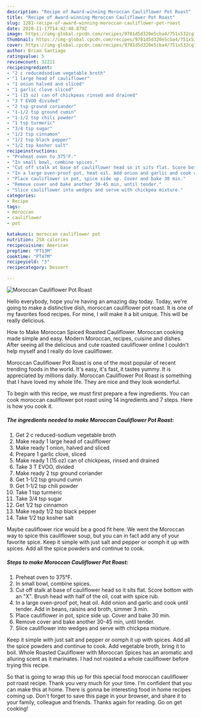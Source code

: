 ```yaml
---
description: "Recipe of Award-winning Moroccan Cauliflower Pot Roast"
title: "Recipe of Award-winning Moroccan Cauliflower Pot Roast"
slug: 1281-recipe-of-award-winning-moroccan-cauliflower-pot-roast
date: 2020-11-17T14:42:48.879Z
image: https://img-global.cpcdn.com/recipes/9781d5d320e5cba4/751x532cq70/moroccan-cauliflower-pot-roast-recipe-main-photo.jpg
thumbnail: https://img-global.cpcdn.com/recipes/9781d5d320e5cba4/751x532cq70/moroccan-cauliflower-pot-roast-recipe-main-photo.jpg
cover: https://img-global.cpcdn.com/recipes/9781d5d320e5cba4/751x532cq70/moroccan-cauliflower-pot-roast-recipe-main-photo.jpg
author: Brian Santiago
ratingvalue: 5
reviewcount: 32211
recipeingredient:
- "2 c reducedsodium vegetable broth"
- "1 large head of cauliflower"
- "1 onion halved and sliced"
- "1 garlic clove sliced"
- "1 (15 oz) can of chickpeas rinsed and drained"
- "3 T EVOO divided"
- "2 tsp ground coriander"
- "1-1/2 tsp ground cumin"
- "1-1/2 tsp chili powder"
- "1 tsp turmeric"
- "3/4 tsp sugar"
- "1/2 tsp cinnamon"
- "1/2 tsp black pepper"
- "1/2 tsp kosher salt"
recipeinstructions:
- "Preheat oven to 375°F."
- "In small bowl, combine spices."
- "Cut off stalk at base of cauliflower head so it sits flat. Score bottom with an &#34;X&#34;. Brush head with half of the oil, coat with spice rub."
- "In a large oven-proof pot, heat oil. Add onion and garlic and cook until tender. Add in beans, raisins and broth, simmer 3 min."
- "Place cauliflower in pot, spice side up. Cover and bake 30 min."
- "Remove cover and bake another 30-45 min, until tender."
- "Slice cauliflower into wedges and serve with chickpea mixture."
categories:
- Recipe
tags:
- moroccan
- cauliflower
- pot

katakunci: moroccan cauliflower pot 
nutrition: 258 calories
recipecuisine: American
preptime: "PT13M"
cooktime: "PT47M"
recipeyield: "3"
recipecategory: Dessert

---
```



![Moroccan Cauliflower Pot Roast](https://img-global.cpcdn.com/recipes/9781d5d320e5cba4/751x532cq70/moroccan-cauliflower-pot-roast-recipe-main-photo.jpg)

Hello everybody, hope you're having an amazing day today. Today, we're going to make a distinctive dish, moroccan cauliflower pot roast. It is one of my favorites food recipes. For mine, I will make it a bit unique. This will be really delicious.

How to Make Moroccan Spiced Roasted Cauliflower. Moroccan cooking made simple and easy. Modern Moroccan, recipes, cuisine and dishes. After seeing all the delicious and cute roasted cauliflower online I couldn&#39;t help myself and I really do love cauliflower.

Moroccan Cauliflower Pot Roast is one of the most popular of recent trending foods in the world. It's easy, it's fast, it tastes yummy. It is appreciated by millions daily. Moroccan Cauliflower Pot Roast is something that I have loved my whole life. They are nice and they look wonderful.


To begin with this recipe, we must first prepare a few ingredients. You can cook moroccan cauliflower pot roast using 14 ingredients and 7 steps. Here is how you cook it.

<!--inarticleads1-->

##### The ingredients needed to make Moroccan Cauliflower Pot Roast:

1. Get 2 c reduced-sodium vegetable broth
1. Make ready 1 large head of cauliflower
1. Make ready 1 onion, halved and sliced
1. Prepare 1 garlic clove, sliced
1. Make ready 1 (15 oz) can of chickpeas, rinsed and drained
1. Take 3 T EVOO, divided
1. Make ready 2 tsp ground coriander
1. Get 1-1/2 tsp ground cumin
1. Get 1-1/2 tsp chili powder
1. Take 1 tsp turmeric
1. Take 3/4 tsp sugar
1. Get 1/2 tsp cinnamon
1. Make ready 1/2 tsp black pepper
1. Take 1/2 tsp kosher salt


Maybe cauliflower rice would be a good fit here. We went the Moroccan way to spice this cauliflower soup, but you can in fact add any of your favorite spice. Keep it simple with just salt and pepper or oomph it up with spices. Add all the spice powders and continue to cook. 

<!--inarticleads2-->

##### Steps to make Moroccan Cauliflower Pot Roast:

1. Preheat oven to 375°F.
1. In small bowl, combine spices.
1. Cut off stalk at base of cauliflower head so it sits flat. Score bottom with an &#34;X&#34;. Brush head with half of the oil, coat with spice rub.
1. In a large oven-proof pot, heat oil. Add onion and garlic and cook until tender. Add in beans, raisins and broth, simmer 3 min.
1. Place cauliflower in pot, spice side up. Cover and bake 30 min.
1. Remove cover and bake another 30-45 min, until tender.
1. Slice cauliflower into wedges and serve with chickpea mixture.


Keep it simple with just salt and pepper or oomph it up with spices. Add all the spice powders and continue to cook. Add vegetable broth, bring it to boil. Whole Roasted Cauliflower with Moroccan Spices has an aromatic and alluring scent as it marinates. I had not roasted a whole cauliflower before trying this recipe. 

So that is going to wrap this up for this special food moroccan cauliflower pot roast recipe. Thank you very much for your time. I'm confident that you can make this at home. There is gonna be interesting food in home recipes coming up. Don't forget to save this page in your browser, and share it to your family, colleague and friends. Thanks again for reading. Go on get cooking!
